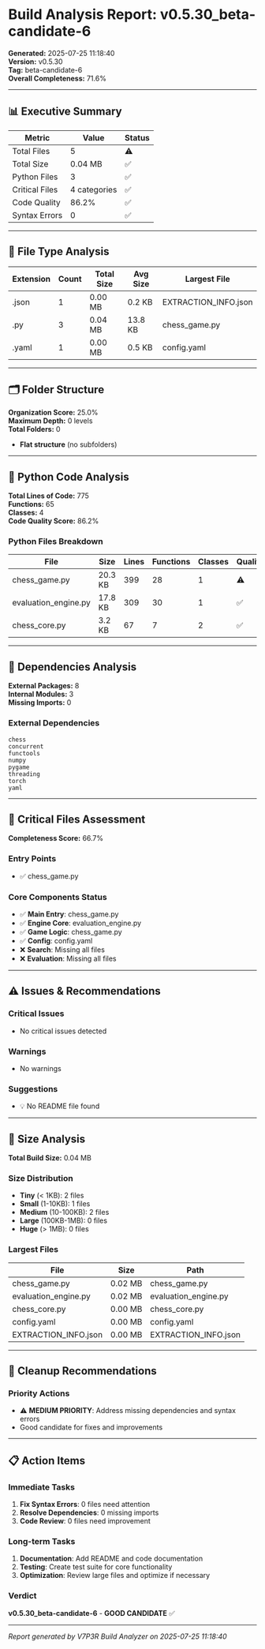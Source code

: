 # Build Analysis Report: v0.5.30_beta-candidate-6

**Generated:** 2025-07-25 11:18:40  
**Version:** v0.5.30  
**Tag:** beta-candidate-6  
**Overall Completeness:** 71.6%

---

## 📊 Executive Summary

| Metric | Value | Status |
|--------|-------|--------|
| Total Files | 5 | ⚠️ |
| Total Size | 0.04 MB | ✅ |
| Python Files | 3 | ✅ |
| Critical Files | 4 categories | ✅ |
| Code Quality | 86.2% | ✅ |
| Syntax Errors | 0 | ✅ |

---

## 📁 File Type Analysis

| Extension | Count | Total Size | Avg Size | Largest File |
|-----------|-------|------------|----------|--------------|
| .json | 1 | 0.00 MB | 0.2 KB | EXTRACTION_INFO.json |
| .py | 3 | 0.04 MB | 13.8 KB | chess_game.py |
| .yaml | 1 | 0.00 MB | 0.5 KB | config.yaml |


---

## 🗂️ Folder Structure

**Organization Score:** 25.0%  
**Maximum Depth:** 0 levels  
**Total Folders:** 0

- **Flat structure** (no subfolders)


---

## 🐍 Python Code Analysis

**Total Lines of Code:** 775  
**Functions:** 65  
**Classes:** 4  
**Code Quality Score:** 86.2%

### Python Files Breakdown
| File | Size | Lines | Functions | Classes | Quality |
|------|------|-------|-----------|---------|---------|
| chess_game.py | 20.3 KB | 399 | 28 | 1 | ⚠️ |
| evaluation_engine.py | 17.8 KB | 309 | 30 | 1 | ✅ |
| chess_core.py | 3.2 KB | 67 | 7 | 2 | ✅ |


---

## 🔗 Dependencies Analysis

**External Packages:** 8  
**Internal Modules:** 3  
**Missing Imports:** 0

### External Dependencies
```
chess
concurrent
functools
numpy
pygame
threading
torch
yaml
```


---

## 🎯 Critical Files Assessment

**Completeness Score:** 66.7%

### Entry Points
- ✅ chess_game.py

### Core Components Status
- ✅ **Main Entry**: chess_game.py
- ✅ **Engine Core**: evaluation_engine.py
- ✅ **Game Logic**: chess_game.py
- ✅ **Config**: config.yaml
- ❌ **Search**: Missing all files
- ❌ **Evaluation**: Missing all files


---

## ⚠️ Issues & Recommendations

### Critical Issues
- No critical issues detected

### Warnings
- No warnings

### Suggestions
- 💡 No README file found


---

## 📏 Size Analysis

**Total Build Size:** 0.04 MB

### Size Distribution
- **Tiny** (< 1KB): 2 files
- **Small** (1-10KB): 1 files  
- **Medium** (10-100KB): 2 files
- **Large** (100KB-1MB): 0 files
- **Huge** (> 1MB): 0 files

### Largest Files
| File | Size | Path |
|------|------|------|
| chess_game.py | 0.02 MB | chess_game.py |
| evaluation_engine.py | 0.02 MB | evaluation_engine.py |
| chess_core.py | 0.00 MB | chess_core.py |
| config.yaml | 0.00 MB | config.yaml |
| EXTRACTION_INFO.json | 0.00 MB | EXTRACTION_INFO.json |


---

## 🧹 Cleanup Recommendations

### Priority Actions
- ⚠️ **MEDIUM PRIORITY**: Address missing dependencies and syntax errors
- Good candidate for fixes and improvements


---

## 📋 Action Items

### Immediate Tasks
1. **Fix Syntax Errors**: 0 files need attention
2. **Resolve Dependencies**: 0 missing imports
3. **Code Review**: 0 files need improvement

### Long-term Tasks  
1. **Documentation**: Add README and code documentation
2. **Testing**: Create test suite for core functionality
3. **Optimization**: Review large files and optimize if necessary

### Verdict
**v0.5.30_beta-candidate-6** - **GOOD CANDIDATE** ✅

---
*Report generated by V7P3R Build Analyzer on 2025-07-25 11:18:40*
